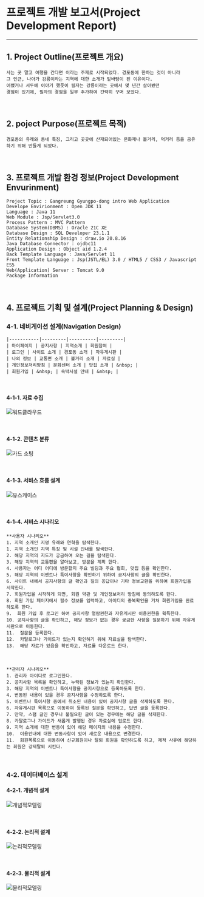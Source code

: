 # 프로젝트 개발 보고서(Project Development Report)
------------------------------------------------
## 1. Project Outline(프로젝트 개요)
    사는 곳 말고 여행을 간다면 이라는 주제로 시작되었다. 경포동에 한하는 것이 아니라 
    그 인근, 나아가 강릉이라는 지역에 대한 소개가 밑바탕이 된 이유이다.  
    어쨌거나 서두에 이야기 했듯이 필자는 강릉이라는 곳에서 몇 년간 살아봤던 
    경험이 있기에, 필자의 경험을 일부 추가하여 간략히 꾸며 보았다.

<br>

## 2. poject Purpose(프로젝트 목적)
    경포동의 유래와 동네 특징, 그리고 곳곳에 산재되어있는 문화재나 볼거리, 먹거리 등을 공유하기 위해 만들게 되었다.

<br>

## 3. 프로젝트 개발 환경 정보(Project Development Envurinment)
    Project Topic : Gangreung Gyungpo-dong intro Web Application
    Develope Envirionment : Open JDK 11
    Language : Java 11
    Web Module : Jsp/Servlet3.0
    Process Pattern : MVC Pattern
    Database System(DBMS) : Oracle 21C XE
    Database Design : SQL Developer 23.1.1
    Entity Relationship Design : draw.io 20.8.16
    Java Database Connector : ojdbc11
    Application Design : Object aid 1.2.4
    Back Template Language : Java/Servlet 11
    Front Template Language : Jsp(JSTL/EL) 3.0 / HTML5 / CSS3 / Javascript ES5
    Web(Application) Server : Tomcat 9.0
    Package Information

<br>

## 4. 프로젝트 기획 및 설계(Project Planning & Design)

### 4-1. 네비게이션 설계(Navigation Design)
    |-----------|---------|----------|---------|
    | 마이페이지 | 공지사항 | 지역소개 | 회원참여 |
    | 로그인 | 사이트 소개 | 경포동 소개 | 자유게시판 |
    | 나의 정보 | 교통편 소개 | 볼거리 소개 | 자료실 |
    | 개인정보처리방침 | 문화센터 소개 | 맛집 소개 | &nbsp; |
    | 회원가입 | &nbsp; | 숙박시설 안내 | &nbsp; |

<br>

#### 4-1-1. 자료 수집
![워드클라우드](./design/wordCloud.png)

<br>

#### 4-1-2. 콘텐츠 분류
![카드 소팅](./design/cardSorting.png)

<br>

#### 4-1-3. 서비스 흐름 설계
![유스케이스](./design/usecase1.png)

<br>

#### 4-1-4. 서비스 시나리오


    **사용자 시나리오**
    1. 지역 소개인 지명 유래와 연혁을 탐색한다.
    1. 지역 소개인 지역 특징 및 시설 안내를 탐색한다.
    2. 해당 지역의 지도가 궁금하여 오는 길을 탐색한다.
    3. 해당 지역의 교통편을 알아보고, 방문을 계획 한다.
    4. 사용자는 어디 어디에 방문할지 주요 빌딩과 주요 협회, 맛집 등을 확인한다.
    5. 해당 지역의 이벤트나 특이사항을 확인하기 위하여 공지사항의 글을 확인한다.
    6. 사이트 내에서 공지사항의 글 확인과 질의 응답이나 기타 정보교환을 위하여 회원가입을 시작한다.
    7. 회원가입을 시작하게 되면, 회원 약관 및 개인정보처리 방침에 동의하도록 한다.
    8. 회원 가입 페이지에서 필수 정보를 입력하고, 아이디의 중복확인을 거쳐 회원가입을 완료하도록 한다.
    9.  회원 가입 후 로그인 하여 공지사항 열람권한과 자유게시판 이용권한을 획득한다.
    10. 공지사항의 글을 확인하고, 해당 정보가 없는 경우 궁금한 사항을 질문하기 위해 자유게시판으로 이동한다.
    11.  질문을 등록한다.
    12.  카탈로그나 가이드가 있는지 확인하기 위해 자료실을 탐색한다.
    13.  해당 자료가 있음을 확인하고, 자료를 다운로드 한다.

<br>
    
    **관리자 시나리오**
    1. 관리자 아이디로 로그인한다.
    2. 공지사항 목록을 확인하고, 누락된 정보가 있는지 확인한다.
    3. 해당 지역의 이벤트나 특이사항을 공지사항으로 등록하도록 한다.
    4. 변동된 내용이 있을 경우 공지사항을 수정하도록 한다.
    5. 이벤트나 특이사항 중에서 취소된 내용이 있어 공지사항 글을 삭제하도록 한다.
    6. 자유게시판 목록으로 이동하여 등록된 질문을 확인하고, 답변 글을 등록한다.
    7. 만약, 스팸 글인 경우나 불필요한 글이 있는 경우에는 해당 글을 삭제한다.
    8. 카탈로그나 가이드가 새롭게 발행된 경우 자료실에 업로드 한다.
    9. 지역 소개에 대한 변동이 있어 해당 페이지의 내용을 수정한다.
    10.  이용안내에 대한 변동사항이 있어 새로운 내용으로 변경한다.
    11.  회원목록으로 이동하여 신규회원이나 탈퇴 회원을 확인하도록 하고, 제적 사유에 해당하는 회원은 강제탈퇴 시킨다.

<br>

### 4-2. 데이터베이스 설계


#### 4-2-1. 개념적 설계
![개념적모델링](./design/Info_ERD.png)

<br>

#### 4-2-2. 논리적 설계
![논리적모델링](./design/logical_erd.png)


<br>

#### 4-2-3. 물리적 설계
![물리적모델링](./design/Physical_erd.png)

